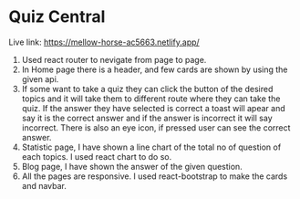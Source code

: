 <h1>Quiz Central</h1>


Live link: https://mellow-horse-ac5663.netlify.app/

1. Used react router to nevigate from page to page. 
2. In Home page there is a header, and few cards are shown by using the given api.
3. If some want to take a quiz they can click the button of the desired topics and it will take them to different route where they can take the quiz. If the answer they have selected is correct a toast will apear and say it is the correct answer and if the answer is incorrect it will say incorrect. There is also an eye icon, if pressed user can see the correct answer. 
4. Statistic page, I have shown a line chart of the total no of question of each topics. I used react chart to do so.
5. Blog page, I have shown the answer of the given question.
6. All the pages are responsive. I used react-bootstrap to make the cards and navbar.
